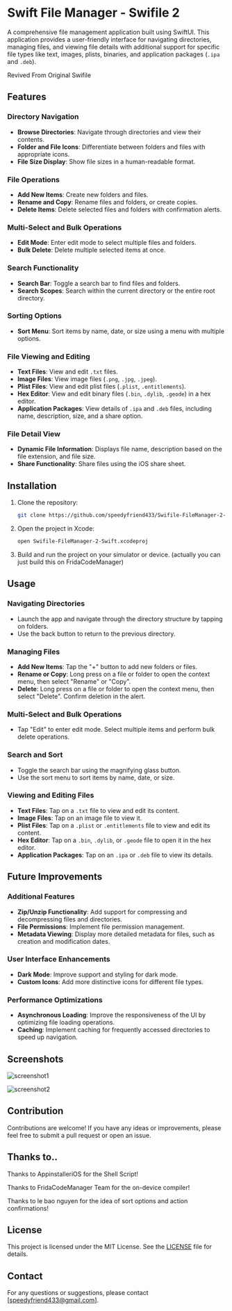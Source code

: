 # Swift File Manager - Swifile 2

A comprehensive file management application built using SwiftUI. This application provides a user-friendly interface for navigating directories, managing files, and viewing file details with additional support for specific file types like text, images, plists, binaries, and application packages (`.ipa` and `.deb`).

Revived From Original Swifile

## Features

### Directory Navigation
- **Browse Directories**: Navigate through directories and view their contents.
- **Folder and File Icons**: Differentiate between folders and files with appropriate icons.
- **File Size Display**: Show file sizes in a human-readable format.

### File Operations
- **Add New Items**: Create new folders and files.
- **Rename and Copy**: Rename files and folders, or create copies.
- **Delete Items**: Delete selected files and folders with confirmation alerts.

### Multi-Select and Bulk Operations
- **Edit Mode**: Enter edit mode to select multiple files and folders.
- **Bulk Delete**: Delete multiple selected items at once.

### Search Functionality
- **Search Bar**: Toggle a search bar to find files and folders.
- **Search Scopes**: Search within the current directory or the entire root directory.

### Sorting Options
- **Sort Menu**: Sort items by name, date, or size using a menu with multiple options.

### File Viewing and Editing
- **Text Files**: View and edit `.txt` files.
- **Image Files**: View image files (`.png`, `.jpg`, `.jpeg`).
- **Plist Files**: View and edit plist files (`.plist`, `.entitlements`).
- **Hex Editor**: View and edit binary files (`.bin`, `.dylib`, `.geode`) in a hex editor.
- **Application Packages**: View details of `.ipa` and `.deb` files, including name, description, size, and a share option.

### File Detail View
- **Dynamic File Information**: Displays file name, description based on the file extension, and file size.
- **Share Functionality**: Share files using the iOS share sheet.

## Installation

1. Clone the repository:
    ```sh
    git clone https://github.com/speedyfriend433/Swifile-FileManager-2-Swift.git
    ```
2. Open the project in Xcode:
    ```sh
    open Swifile-FileManager-2-Swift.xcodeproj
    ```
3. Build and run the project on your simulator or device. (actually you can just build this on FridaCodeManager)

## Usage

### Navigating Directories
- Launch the app and navigate through the directory structure by tapping on folders.
- Use the back button to return to the previous directory.

### Managing Files
- **Add New Items**: Tap the "+" button to add new folders or files.
- **Rename or Copy**: Long press on a file or folder to open the context menu, then select "Rename" or "Copy".
- **Delete**: Long press on a file or folder to open the context menu, then select "Delete". Confirm deletion in the alert.

### Multi-Select and Bulk Operations
- Tap "Edit" to enter edit mode. Select multiple items and perform bulk delete operations.

### Search and Sort
- Toggle the search bar using the magnifying glass button.
- Use the sort menu to sort items by name, date, or size.

### Viewing and Editing Files
- **Text Files**: Tap on a `.txt` file to view and edit its content.
- **Image Files**: Tap on an image file to view it.
- **Plist Files**: Tap on a `.plist` or `.entitlements` file to view and edit its content.
- **Hex Editor**: Tap on a `.bin`, `.dylib`, or `.geode` file to open it in the hex editor.
- **Application Packages**: Tap on an `.ipa` or `.deb` file to view its details.

## Future Improvements

### Additional Features
- **Zip/Unzip Functionality**: Add support for compressing and decompressing files and directories.
- **File Permissions**: Implement file permission management.
- **Metadata Viewing**: Display more detailed metadata for files, such as creation and modification dates.

### User Interface Enhancements
- **Dark Mode**: Improve support and styling for dark mode.
- **Custom Icons**: Add more distinctive icons for different file types.

### Performance Optimizations
- **Asynchronous Loading**: Improve the responsiveness of the UI by optimizing file loading operations.
- **Caching**: Implement caching for frequently accessed directories to speed up navigation.

## Screenshots
![screenshot1](https://github.com/speedyfriend433/Swifile-FileManager-2-Swift/assets/171631703/05a97cbf-55a0-4028-9e43-c958bd87944d)

![screenshot2](https://github.com/speedyfriend433/Swifile-FileManager-2-Swift/assets/171631703/64b30c60-e474-44d4-9b6a-ccd336519d10)

## Contribution

Contributions are welcome! If you have any ideas or improvements, please feel free to submit a pull request or open an issue.

## Thanks to..

Thanks to AppinstalleriOS for the Shell Script!

Thanks to FridaCodeManager Team for the on-device compiler!

Thanks to le bao nguyen for the idea of sort options and action confirmations!

## License

This project is licensed under the MIT License. See the [LICENSE](LICENSE) file for details.

## Contact

For any questions or suggestions, please contact [speedyfriend433@gmail.com].
